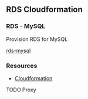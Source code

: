 ## RDS Cloudformation

### RDS - MySQL

Provision RDS for MySQL

[rds-mysql](rds-mysql.yaml)

### Resources


- [Cloudformation](https://docs.aws.amazon.com/AWSCloudFormation/latest/UserGuide/AWS_RDS.html)


TODO
Proxy